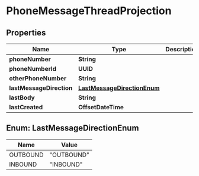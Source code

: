 

# PhoneMessageThreadProjection


## Properties

| Name | Type | Description | Notes |
|------------ | ------------- | ------------- | -------------|
|**phoneNumber** | **String** |  |  |
|**phoneNumberId** | **UUID** |  |  |
|**otherPhoneNumber** | **String** |  |  |
|**lastMessageDirection** | [**LastMessageDirectionEnum**](#LastMessageDirectionEnum) |  |  |
|**lastBody** | **String** |  |  |
|**lastCreated** | **OffsetDateTime** |  |  |



## Enum: LastMessageDirectionEnum

| Name | Value |
|---- | -----|
| OUTBOUND | &quot;OUTBOUND&quot; |
| INBOUND | &quot;INBOUND&quot; |



